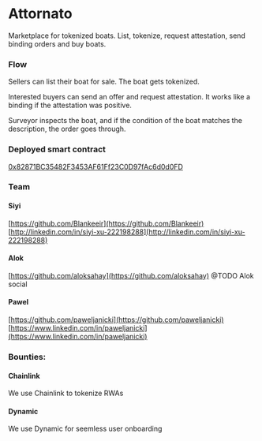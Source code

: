 # Attornato

Marketplace for tokenized boats. List, tokenize, request attestation, send binding orders and buy boats.

### Flow

Sellers can list their boat for sale. The boat gets tokenized.

Interested buyers can send an offer and request attestation. It works like a binding if the attestation was positive.

Surveyor inspects the boat, and if the condition of the boat matches the description, the order goes through.

### Deployed smart contract

[0x82871BC35482F3453AF61Ff23C0D97fAc6d0d0FD](https://sepolia.etherscan.io/address/0x82871BC35482F3453AF61Ff23C0D97fAc6d0d0FD)

### Team

#### Siyi

[https://github.com/Blankeeir](https://github.com/Blankeeir)
[http://linkedin.com/in/siyi-xu-222198288](http://linkedin.com/in/siyi-xu-222198288)

#### Alok

[https://github.com/aloksahay](https://github.com/aloksahay)
@TODO Alok social

#### Pawel

[https://github.com/paweljanicki](https://github.com/paweljanicki)
[https://www.linkedin.com/in/paweljanicki](https://www.linkedin.com/in/paweljanicki)

### Bounties:

#### Chainlink

We use Chainlink to tokenize RWAs

#### Dynamic

We use Dynamic for seemless user onboarding
